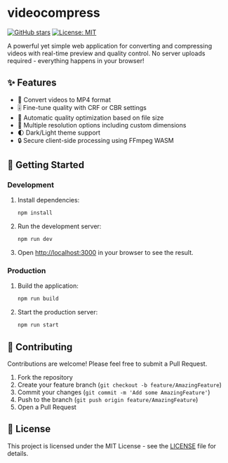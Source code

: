 # videocompress

[![GitHub stars](https://img.shields.io/github/stars/sprechender/videocompress?style=social)](https://github.com/sprechender/videocompress/stargazers)
[![License: MIT](https://img.shields.io/badge/License-MIT-yellow.svg)](https://opensource.org/licenses/MIT)

A powerful yet simple web application for converting and compressing videos with real-time preview and quality control. No server uploads required - everything happens in your browser!

## ✨ Features

- 🔄 Convert videos to MP4 format
- 🎚️ Fine-tune quality with CRF or CBR settings
- 🤖 Automatic quality optimization based on file size
- 📐 Multiple resolution options including custom dimensions
- 🌓 Dark/Light theme support
- 🔒 Secure client-side processing using FFmpeg WASM

## 🚀 Getting Started

### Development

1. Install dependencies:
   ```bash
   npm install
   ```

2. Run the development server:
   ```bash
   npm run dev
   ```

3. Open [http://localhost:3000](http://localhost:3000) in your browser to see the result.

### Production

1. Build the application:
   ```bash
   npm run build
   ```

2. Start the production server:
   ```bash
   npm run start
   ``` 
## 🤝 Contributing

Contributions are welcome! Please feel free to submit a Pull Request.

1. Fork the repository
2. Create your feature branch (`git checkout -b feature/AmazingFeature`)
3. Commit your changes (`git commit -m 'Add some AmazingFeature'`)
4. Push to the branch (`git push origin feature/AmazingFeature`)
5. Open a Pull Request

## 📝 License

This project is licensed under the MIT License - see the [LICENSE](LICENSE) file for details.
